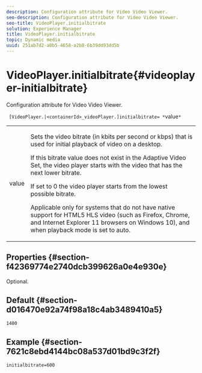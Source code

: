```yaml
---
description: Configuration attribute for Video Video Viewer.
seo-description: Configuration attribute for Video Video Viewer.
seo-title: VideoPlayer.initialbitrate
solution: Experience Manager
title: VideoPlayer.initialbitrate
topic: Dynamic media
uuid: 251ab7d2-a0b5-4658-a2b8-6b39dd93dd5b
---
```


# VideoPlayer.initialbitrate{#videoplayer-initialbitrate}

Configuration attribute for Video Video Viewer.

 ` [VideoPlayer.|<containerId>_videoPlayer.]initialbitrate= *`value`*`

<table id="table_C616483932C2482CA9794DDD7313FD7C"> 
 <tbody> 
  <tr> 
   <td colname="col1"> <p> <span class="codeph"> value</span> </p> </td> 
   <td colname="col2"> <p> Sets the video bitrate (in kbits per second or kbps) that is used for initial playback of video on a desktop. </p> <p>If this bitrate value does not exist in the Adaptive Video Set, the video player starts with the video that has the next lower bitrate. </p> <p>If set to <span class="codeph"> 0</span> the video player starts from the lowest possible bitrate. </p> <p>Applicable only for systems that do not have native support for HTML5 HLS video (such as Firefox, Chrome, and Internet Explorer 11 browsers on Windows 10), and when playback mode is set to auto. </p> </td> 
  </tr> 
 </tbody> 
</table>

## Properties {#section-f42369774e2740dcb399626a0e4e930e}

Optional.

## Default {#section-d016470e92a74f98a18c4ab3489410a5}

`1400`

## Example {#section-7621c8ebd4144bc08a537d01bd9c3f2f}

```
initialbitrate=600
```

